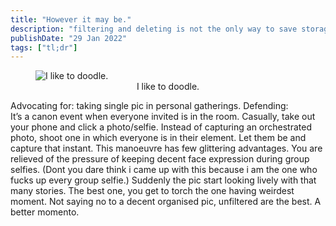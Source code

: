 ```yaml
---
title: "However it may be."
description: "filtering and deleting is not the only way to save storage."
publishDate: "29 Jan 2022"
tags: ["tl;dr"]
---
```

<figure>
  <img src="@/assets/onepic.jpg" alt="I like to doodle." />
  <figcaption align="center">I like to doodle.</figcaption>
</figure>

Advocating for:  taking single pic in personal gatherings.
Defending:  
It’s a canon event when everyone invited is in the room.
Casually, take out your phone and click a photo/selfie. 
Instead of capturing an orchestrated photo, shoot one in which everyone is in their element. 
Let them be and capture that instant. 
This manoeuvre has few glittering advantages.
You are relieved of the pressure of keeping decent face expression during group selfies. (Dont you dare think i came up with this because i am the one who fucks up every group selfie.)
Suddenly the pic start looking lively with that many stories.
The best one, you get to torch the one having weirdest moment.
Not saying no to a decent organised pic, unfiltered are the best.
A better momento.


